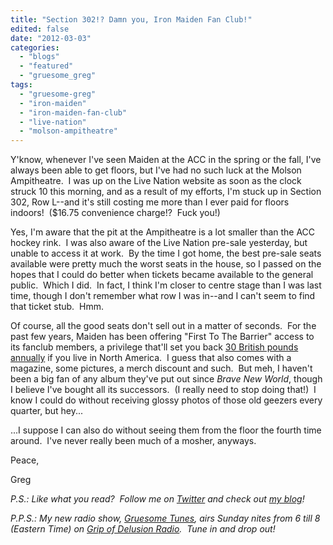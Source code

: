 ```yaml
---
title: "Section 302!? Damn you, Iron Maiden Fan Club!"
edited: false
date: "2012-03-03"
categories:
  - "blogs"
  - "featured"
  - "gruesome_greg"
tags:
  - "gruesome-greg"
  - "iron-maiden"
  - "iron-maiden-fan-club"
  - "live-nation"
  - "molson-ampitheatre"
---
```


Y'know, whenever I've seen Maiden at the ACC in the spring or the fall, I've always been able to get floors, but I've had no such luck at the Molson Ampitheatre.  I was up on the Live Nation website as soon as the clock struck 10 this morning, and as a result of my efforts, I'm stuck up in Section 302, Row L--and it's still costing me more than I ever paid for floors indoors!  ($16.75 convenience charge!?  Fuck you!)

Yes, I'm aware that the pit at the Ampitheatre is a lot smaller than the ACC hockey rink.  I was also aware of the Live Nation pre-sale yesterday, but unable to access it at work.  By the time I got home, the best pre-sale seats available were pretty much the worst seats in the house, so I passed on the hopes that I could do better when tickets became available to the general public.  Which I did.  In fact, I think I'm closer to centre stage than I was last time, though I don't remember what row I was in--and I can't seem to find that ticket stub.  Hmm.

Of course, all the good seats don't sell out in a matter of seconds.  For the past few years, Maiden has been offering "First To The Barrier" access to its fanclub members, a privilege that'll set you back [30 British pounds annually](http://www.ironmaiden.com/fan-club-purchase.html) if you live in North America.  I guess that also comes with a magazine, some pictures, a merch discount and such.  But meh, I haven't been a big fan of any album they've put out since _Brave New World_, though I believe I've bought all its successors.  (I really need to stop doing that!)  I know I could do without receiving glossy photos of those old geezers every quarter, but hey...

...I suppose I can also do without seeing them from the floor the fourth time around.  I've never really been much of a mosher, anyways.

Peace,

Greg

_P.S.: Like what you read?  Follow me on [Twitter](http://twitter.com/gruesomeviews) and check out [my blog](http://gruesomeviews.com/)!_

_P.P.S.: My new radio show, [Gruesome Tunes](http://gruesomeviews.com/category/music/gruesome-tunes/), airs Sunday nites from 6 till 8 (Eastern Time) on [Grip of Delusion Radio](http://www.steamingheathen.com/delusion/).  Tune in and drop out!_
